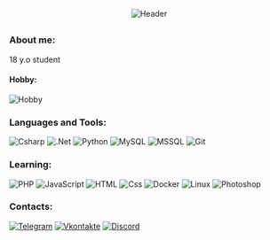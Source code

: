 <p align="center">
  <img src="https://github.com/Meresk/Meresk/blob/main/assets/catProg.gif" alt="Header">
</p>

##

### About me:
18 y.o student
#### Hobby:
![Hobby](https://img.shields.io/badge/Cybersecurity%20and%20pentest-090909?style=for-the-badge&logo=kalilinux&logoColor=E5D3FF)


### Languages and Tools:
![Csharp](https://img.shields.io/badge/-C%23-090909?style=for-the-badge&logo=csharp&logoColor=E5D3FF)
![.Net](https://img.shields.io/badge/-Framework-090909?style=for-the-badge&logo=.net&logoColor=E5D3FF)
![Python](https://img.shields.io/badge/-Python-090909?style=for-the-badge&logo=python&logoColor=E5D3FF)
![MySQL](https://img.shields.io/badge/-MySQL-090909?style=for-the-badge&logo=MySql&logoColor=E5D3FF)
![MSSQL](https://img.shields.io/badge/-MSSQL-090909?style=for-the-badge&logo=microsoftsqlserver&logoColor=E5D3FF)
![Git](https://img.shields.io/badge/-git-090909?style=for-the-badge&logo=git&logoColor=E5D3FF)

### Learning:
![PHP](https://img.shields.io/badge/-PHP-090909?style=for-the-badge&logo=php&logoColor=E5D3FF)
![JavaScript](https://img.shields.io/badge/-JavaScript-090909?style=for-the-badge&logo=JavaScript&logoColor=E9D54D)
![HTML](https://img.shields.io/badge/-HTML-090909?style=for-the-badge&logo=html5&logoColor=E9D54D)
![Css](https://img.shields.io/badge/-css-090909?style=for-the-badge&logo=css3&logoColor=E9D54D)
![Docker](https://img.shields.io/badge/-Docker-090909?style=for-the-badge&logo=docker&logoColor=E9D54D)
![Linux](https://img.shields.io/badge/-linux-090909?style=for-the-badge&logo=linux&logoColor=E5D3FF)
![Photoshop](https://img.shields.io/badge/-photoshop-090909?style=for-the-badge&logo=adobephotoshop&logoColor=E5D3FF)

### Contacts:
[![Telegram](https://img.shields.io/badge/-Telegram-090909?style=for-the-badge&logo=telegram&logoColor=27A0D9)](https://t.me/Meresk1)
[![Vkontakte](https://img.shields.io/badge/-Vkontakte-090909?style=for-the-badge&logo=Vk&logoColor=4F7DB3)](https://vk.com/idmeresk)
[![Discord](https://img.shields.io/badge/-Discord-090909?style=for-the-badge&logo=discord&logoColor=4F7DB3)](https://discordapp.com/users/429557519891955713/)
